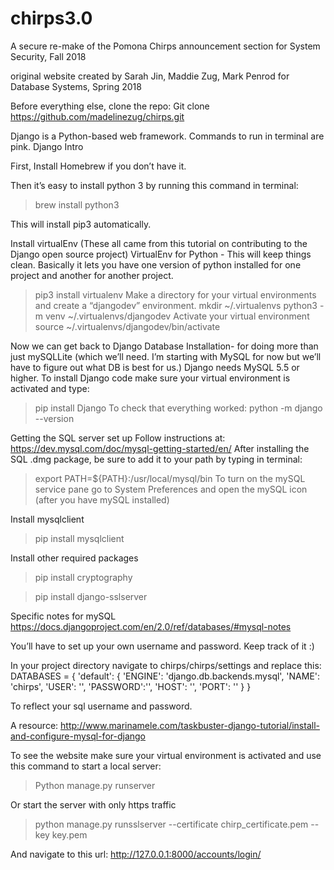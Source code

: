 # chirps3.0
A secure re-make of the Pomona Chirps announcement section for System Security, Fall 2018

original website created by Sarah Jin, Maddie Zug, Mark Penrod for Database Systems, Spring 2018

Before everything else, clone the repo:
Git clone https://github.com/madelinezug/chirps.git

Django is a Python-based web framework. Commands to run in terminal are pink. Django Intro

First, Install Homebrew if you don’t have it.

Then it’s easy to install python 3 by running this command in terminal:
> brew install python3

This will install pip3 automatically.

Install virtualEnv 
(These all came from this tutorial on contributing to the Django open source project)
VirtualEnv for Python - This will keep things clean. Basically it lets you have one version of python installed for one project and another for another project.
> pip3 install virtualenv
Make a directory for your virtual environments and create a “djangodev” environment.
> mkdir ~/.virtualenvs
> python3 -m venv ~/.virtualenvs/djangodev
Activate your virtual environment
> source ~/.virtualenvs/djangodev/bin/activate

Now we can get back to Django Database Installation- for doing more than just mySQLLite (which we’ll need. I’m starting with MySQL for now but we’ll have to figure out what DB is best for us.) Django needs MySQL 5.5 or higher. 
To install Django code make sure your virtual environment is activated and type:
> pip install Django
To check that everything worked:
> python -m django --version


Getting the SQL server set up
Follow instructions at: https://dev.mysql.com/doc/mysql-getting-started/en/
After installing the SQL .dmg package, be sure to add it to your path by typing in terminal:
> export PATH=${PATH}:/usr/local/mysql/bin
To turn on the mySQL service pane go to System Preferences and open the mySQL icon (after you have mySQL installed)

Install mysqlclient
> pip install mysqlclient

Install other required packages
> pip install cryptography

> pip install django-sslserver


Specific notes for mySQL
https://docs.djangoproject.com/en/2.0/ref/databases/#mysql-notes

You’ll have to set up your own username and password. Keep track of it :) 

In your project directory navigate to chirps/chirps/settings and replace this:
DATABASES = {
    'default': {
        'ENGINE': 'django.db.backends.mysql',
        'NAME': 'chirps',
        'USER': '',
        'PASSWORD':'',
        'HOST': '',
        'PORT': ''
    }
}

To reflect your sql username and password.

A resource:
http://www.marinamele.com/taskbuster-django-tutorial/install-and-configure-mysql-for-django


To see the website make sure your virtual environment is activated and use this command to start a local server:
> Python manage.py runserver

Or start the server with only https traffic
> python manage.py runsslserver --certificate chirp_certificate.pem --key key.pem


And navigate to this url: http://127.0.0.1:8000/accounts/login/



